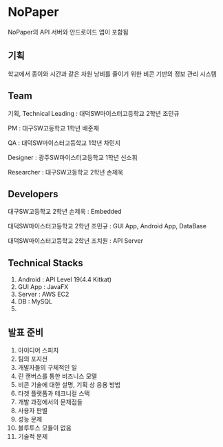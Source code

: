 # NoPaper
NoPaper의 API 서버와 안드로이드 앱이 포함됨

## 기획
학교에서 종이와 시간과 같은 자원 낭비를 줄이기 위한 비콘 기반의 정보 관리 시스템

## Team
기획, Technical Leading : 대덕SW마이스터고등학교 2학년 조민규

PM : 대구SW고등학교 1학년 배준재

QA : 대덕SW마이스터고등학교 1학년 차민지

Designer : 광주SW마이스터고등학교 1학년 신소휘

Researcher : 대구SW고등학교 2학년 손제욱

## Developers
대구SW고등학교 2학년 손제욱 : Embedded

대덕SW마이스터고등학교 2학년 조민규 : GUI App, Android App, DataBase

대덕SW마이스터고등학교 2학년 조치원 : API Server

## Technical Stacks
1. Android : API Level 19(4.4 Kitkat)
2. GUI App : JavaFX
3. Server : AWS EC2
4. DB : MySQL
5. 

## 발표 준비
1. 아이디어 스피치
2. 팀의 포지션
3. 개발자들의 구체적인 일
4. 린 캔버스를 통한 비즈니스 모델
5. 비콘 기술에 대한 설명, 기획 상 응용 방법
6. 타겟 플랫폼과 테크니컬 스택
7. 개발 과정에서의 문제점들
8. 사용자 판별
9. 성능 문제
10. 블루투스 모듈이 없음
11. 기술적 문제
